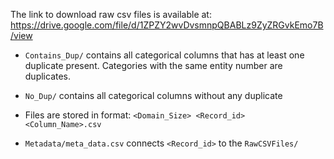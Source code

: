 
The link to download raw csv files is available at: https://drive.google.com/file/d/1ZPZY2wvDvsmnpQBABLz9ZyZRGvkEmo7B/view

* `Contains_Dup/` contains all categorical columns that has at least one duplicate present. Categories with the same entity number are duplicates.

* `No_Dup/` contains all categorical columns without any duplicate

* Files are stored in format: `<Domain_Size> <Record_id> <Column_Name>.csv`

* `Metadata/meta_data.csv` connects `<Record_id>` to the `RawCSVFiles/`